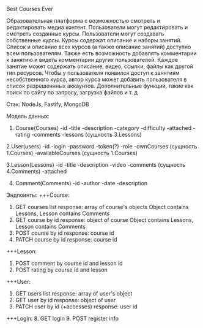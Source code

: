 Best Courses Ever

Образовательная платформа c возможностью смотреть и редактировать медиа контент.
Пользователи могут редактировать и смотреть созданные курсы.
Пользователи могут создавать собственные курсы.
Курсы содержат описание и наборы занятий.
Список и описание всех курсов (a также описание занятий) доступно всем пользователям.
Также есть возможность добавлять комментарии к занятию и видеть комментарии других пользователей.
Каждое занятие может содержать описание, видео, ссылки, файлы как другой тип ресурсов.
Чтобы y пользователя появился доступ к занятиям несобственного курса, автор курса может добавить пользователя в список разрешеннных аккаунтов.
Дополнительные функции, такие как поиск по сайту по запросу, загрузка файлов и т. д

<!--  -->
Cтэк:
NodeJs, Fastify, MongoDB

<!--  -->
Модель данных:
1. Course(Courses)
-id
-title
-description
-category
-difficulty
-attached
-rating
-comments
-lessons (сущность 3.Lessons)

2.User(users)
-id
-login
-password
-token(?)
-role
-ownCourses (сущность 1.Courses)
-availableCourses (сущность 1.Courses)

3.Lesson(Lessons)
-id
-title
-description
-video
-comments (сущность 4.Comments)
-attached

4. Comment(Comments)
-id
-author
-date
-description

<!--  -->
Эндпоинты:
+++Course:
1. GET courses list
response: array of course's objects
Object contains Lessons, Lesson contains Comments
2. GET course by id
response: object of course
Object contains Lessons, Lesson contains Comments
3. POST course by id
response: course id
4. PATCH course by id
response: course id

+++Lesson:
1. POST comment by course id and lesson id
2. POST rating by course id and lesson

+++User:
1. GET users list
response: array of user's object
2. GET user by id
response: object of user
3. PATCH user by id (+accesses)
response: user id

+++Login:
8. GET login
9. POST register info

<!--  -->

